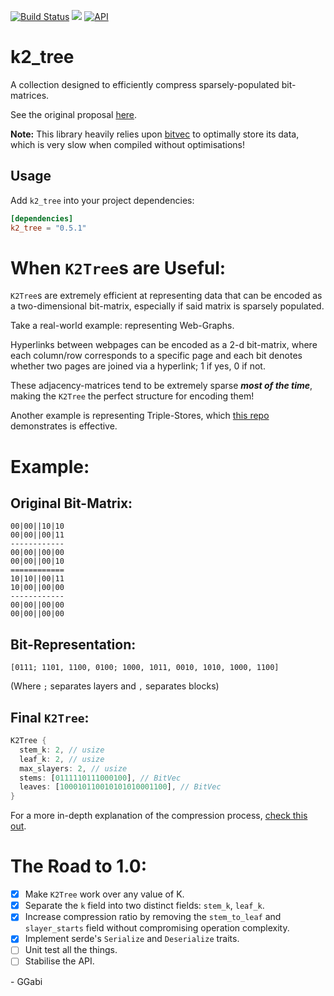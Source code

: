 
[![Build Status](https://github.com/GGabi/k2_tree/workflows/build%20&%20tests/badge.svg)](https://github.com/GGabi/k2_tree/actions)
[![](http://meritbadge.herokuapp.com/k2_tree)](https://crates.io/crates/k2_tree)
[![API](https://docs.rs/k2_tree/badge.svg)](https://docs.rs/k2_tree)

# k2_tree
A collection designed to efficiently compress sparsely-populated bit-matrices.

See the original proposal [here](https://users.dcc.uchile.cl/~gnavarro/ps/spire09.1.pdf).

**Note:** This library heavily relies upon [bitvec](https://docs.rs/bitvec/0.17.4/bitvec/) to optimally store its data, which is very slow when compiled without optimisations!

## Usage
Add  `k2_tree`  into your project dependencies:
```toml
[dependencies]
k2_tree = "0.5.1"
```

# When `K2Tree`s are Useful:
`K2Tree`s are extremely efficient at representing data that can be encoded as a two-dimensional bit-matrix, especially if said matrix is sparsely populated.

Take a real-world example: representing Web-Graphs.

Hyperlinks between webpages can be encoded as a 2-d bit-matrix, where each column/row corresponds to a specific page and each bit denotes whether two pages are joined via a hyperlink; 1 if yes, 0 if not.

These adjacency-matrices tend to be extremely sparse ***most of the time***, making the `K2Tree` the perfect structure for encoding them!

Another example is representing Triple-Stores, which [this repo](https://github.com/GGabi/RippleDB) demonstrates is effective.

# Example:
## Original Bit-Matrix:
```
00|00||10|10
00|00||00|11
------------
00|00||00|00
00|00||00|10
============
10|10||00|11
10|00||00|00
------------
00|00||00|00
00|00||00|00
```
## Bit-Representation:
`[0111; 1101, 1100, 0100; 1000, 1011, 0010, 1010, 1000, 1100]`

(Where `;` separates layers and `,` separates blocks)
## Final `K2Tree`:
```rust
K2Tree {
  stem_k: 2, // usize
  leaf_k: 2, // usize
  max_slayers: 2, // usize
  stems: [0111110111000100], // BitVec
  leaves: [100010110010101010001100], // BitVec
}
```
For a more in-depth explanation of the compression process, [check this out](HOWITWORKS.md).
# The Road to 1.0:
- [x] Make `K2Tree` work over any value of K.
- [x] Separate the `k` field into two distinct fields: `stem_k`, `leaf_k`.
- [x] Increase compression ratio by removing the `stem_to_leaf` and `slayer_starts` field without compromising operation complexity.
- [x] Implement serde's `Serialize` and `Deserialize` traits.
- [ ] Unit test all the things.
- [ ] Stabilise the API.

\- GGabi
